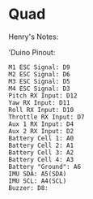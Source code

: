 # Quad

Henry's Notes:

  'Duino Pinout:
  
    M1 ESC Signal: D9
    M2 ESC Signal: D6
    M3 ESC Signal: D5
    M4 ESC Signal: D3
    Pitch RX Input: D12
    Yaw RX Input: D11
    Roll RX Input: D10
    Throttle RX Input: D7
    Aux 1 RX Input: D4
    Aux 2 RX Input: D2
    Battery Cell 1: A0
    Battery Cell 2: A1
    Battery Cell 3: A2
    Battery Cell 4: A3
    Battery "Ground": A6
    IMU SDA: A5(SDA)
    IMU SCL: A4(SCL)
    Buzzer: D8:
    
